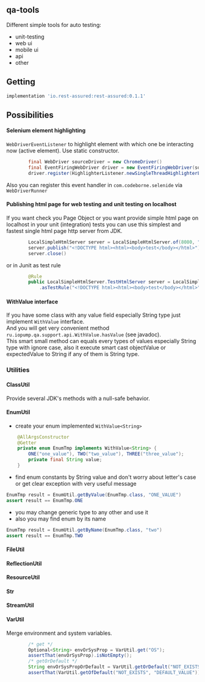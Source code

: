 ## qa-tools
Different simple tools for auto testing:
- unit-testing
- web ui
- mobile ui
- api
- other

## Getting
```groovy
implementation 'io.rest-assured:rest-assured:0.1.1'
```

## Possibilities 
#### Selenium element highlighting
`WebDriverEventListener` to highlight element with which one be interacting now (active element).
Use static constructor.
```java
        final WebDriver sourceDriver = new ChromeDriver()
        final EventFiringWebDriver driver = new EventFiringWebDriver(sourceDriver);
        driver.register(HighlighterListener.newSingleThreadHighlighterListener());
```
Also you can register this event handler in `com.codeborne.selenide` via `WebDriverRunner`
#### Publishing html page for web testing and unit testing on localhost
If you want check you Page Object or you want provide simple html page on localhost in your unit (integration) tests
you can use this simplest and fastest single html page http server from JDK.
```java
        LocalSimpleHtmlServer server = LocalSimpleHtmlServer.of(8080, "/");
        server.publish("<!DOCTYPE html><html><body>test</body></html>");
        server.close()      
``` 
or in Junit as test rule
```java
        @Rule
        public LocalSimpleHtmlServer.TestHtmlServer server = LocalSimpleHtmlServer.of(8080, "/")
            .asTestRule("<!DOCTYPE html><html><body>test</body></html>");      
``` 
#### WithValue interface
If you have some class with any value field especially String type just implement `WithValue` interface.  
And you will get very convenient method `ru.iopump.qa.support.api.WithValue.hasValue` (see javadoc).  
This smart small method can equals every types of values especially String type with ignore case, 
also it execute smart cast objectValue or expectedValue to String if any of them is String type.    

### Utilities
#### ClassUtil
Provide several JDK's methods with a null-safe behavior.
#### EnumUtil
- create your enum implemented `WithValue<String>`
```java
    @AllArgsConstructor
    @Getter
    private enum EnumTmp implements WithValue<String> {
        ONE("one_value"), TWO("two_value"), THREE("three_value");
        private final String value;
    }
```
- find enum constants by String value and don't worry about letter's case or get clear exception with very useful message
 ```java
EnumTmp result = EnumUtil.getByValue(EnumTmp.class, "ONE_VALUE")
assert result == EnumTmp.ONE
```
- you may change generic type to any other and use it
- also you may find enum by its name
```java
EnumTmp result = EnumUtil.getByName(EnumTmp.class, "two")
assert result == EnumTmp.TWO
```
#### FileUtil

#### ReflectionUtil

#### ResourceUtil

#### Str

#### StreamUtil

#### VarUtil
Merge environment and system variables.  
```java
        /* get */
        Optional<String> envOrSysProp = VarUtil.get("OS");
        assertThat(envOrSysProp).isNotEmpty();
        /* getOrDefault */
        String envOrSysPropOrDefault = VarUtil.getOrDefault("NOT_EXISTS", "DEFAULT_VALUE") // can be null
        assertThat(VarUtil.getOfDefault("NOT_EXISTS", "DEFAULT_VALUE")).isEqualTo("DEFAULT_VALUE");
```
